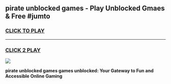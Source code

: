 
## pirate unblocked games - Play Unblocked Gmaes & Free #jumto
<h3>
<a href="https://news.freeplayer.one?title=pirate_unblocked_games&ref=24F">CLICK TO PLAY</a></h3>
<hr>

<h3>
<a href="https://news.freeplayer.one?title=pirate_unblocked_games&ref=24F">CLICK 2 PLAY</a>
  
</h3>

<a href="https://news.freeplayer.one?title=pirate_unblocked_games&ref=24F/"><img src="https://clearcache.store/games.png"></a>


**pirate unblocked games games unblocked: Your Gateway to Fun and Accessible Online Gaming**
